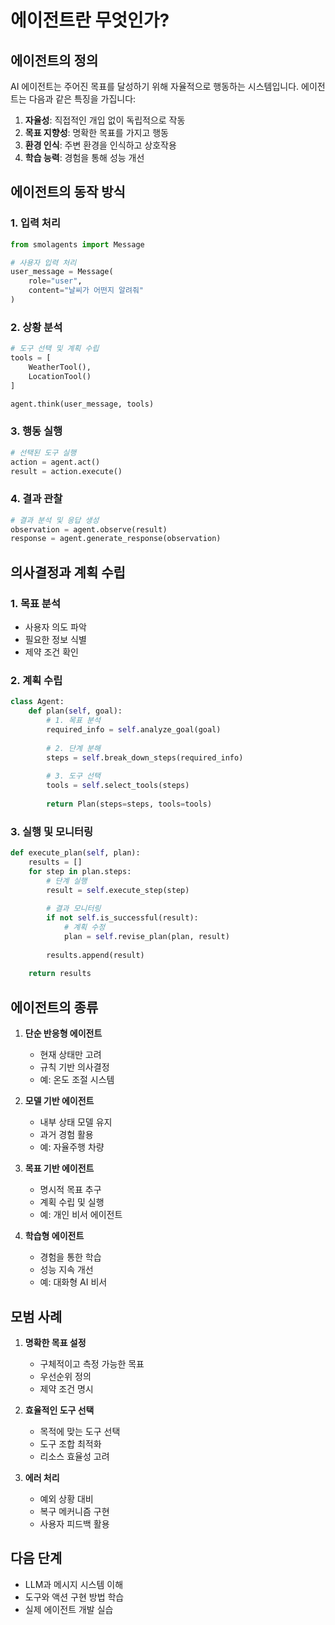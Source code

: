 # 에이전트란 무엇인가?

## 에이전트의 정의

AI 에이전트는 주어진 목표를 달성하기 위해 자율적으로 행동하는 시스템입니다. 에이전트는 다음과 같은 특징을 가집니다:

1. **자율성**: 직접적인 개입 없이 독립적으로 작동
2. **목표 지향성**: 명확한 목표를 가지고 행동
3. **환경 인식**: 주변 환경을 인식하고 상호작용
4. **학습 능력**: 경험을 통해 성능 개선

## 에이전트의 동작 방식

### 1. 입력 처리
```python
from smolagents import Message

# 사용자 입력 처리
user_message = Message(
    role="user",
    content="날씨가 어떤지 알려줘"
)
```

### 2. 상황 분석
```python
# 도구 선택 및 계획 수립
tools = [
    WeatherTool(),
    LocationTool()
]

agent.think(user_message, tools)
```

### 3. 행동 실행
```python
# 선택된 도구 실행
action = agent.act()
result = action.execute()
```

### 4. 결과 관찰
```python
# 결과 분석 및 응답 생성
observation = agent.observe(result)
response = agent.generate_response(observation)
```

## 의사결정과 계획 수립

### 1. 목표 분석
- 사용자 의도 파악
- 필요한 정보 식별
- 제약 조건 확인

### 2. 계획 수립
```python
class Agent:
    def plan(self, goal):
        # 1. 목표 분석
        required_info = self.analyze_goal(goal)
        
        # 2. 단계 분해
        steps = self.break_down_steps(required_info)
        
        # 3. 도구 선택
        tools = self.select_tools(steps)
        
        return Plan(steps=steps, tools=tools)
```

### 3. 실행 및 모니터링
```python
def execute_plan(self, plan):
    results = []
    for step in plan.steps:
        # 단계 실행
        result = self.execute_step(step)
        
        # 결과 모니터링
        if not self.is_successful(result):
            # 계획 수정
            plan = self.revise_plan(plan, result)
        
        results.append(result)
    
    return results
```

## 에이전트의 종류

1. **단순 반응형 에이전트**
   - 현재 상태만 고려
   - 규칙 기반 의사결정
   - 예: 온도 조절 시스템

2. **모델 기반 에이전트**
   - 내부 상태 모델 유지
   - 과거 경험 활용
   - 예: 자율주행 차량

3. **목표 기반 에이전트**
   - 명시적 목표 추구
   - 계획 수립 및 실행
   - 예: 개인 비서 에이전트

4. **학습형 에이전트**
   - 경험을 통한 학습
   - 성능 지속 개선
   - 예: 대화형 AI 비서

## 모범 사례

1. **명확한 목표 설정**
   - 구체적이고 측정 가능한 목표
   - 우선순위 정의
   - 제약 조건 명시

2. **효율적인 도구 선택**
   - 목적에 맞는 도구 선택
   - 도구 조합 최적화
   - 리소스 효율성 고려

3. **에러 처리**
   - 예외 상황 대비
   - 복구 메커니즘 구현
   - 사용자 피드백 활용

## 다음 단계

- LLM과 메시지 시스템 이해
- 도구와 액션 구현 방법 학습
- 실제 에이전트 개발 실습 